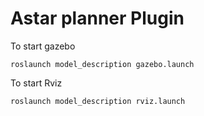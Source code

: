 # Astar planner Plugin

To start gazebo
```
roslaunch model_description gazebo.launch
```
To start Rviz
```
roslaunch model_description rviz.launch
```
